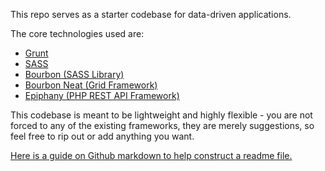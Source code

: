 This repo serves as a starter codebase for data-driven applications.

The core technologies used are:
* [Grunt](http://gruntjs.com/)
* [SASS](http://sass-lang.com/)
* [Bourbon (SASS Library)](http://bourbon.io/)
* [Bourbon Neat (Grid Framework)](http://neat.bourbon.io/)
* [Epiphany (PHP REST API Framework)](https://github.com/jmathai/epiphany)

This codebase is meant to be lightweight and highly flexible - you are not forced to any of the existing frameworks, they are merely suggestions, so feel free to rip out or add anything you want.

[Here is a guide on Github markdown to help construct a readme file.](https://github.com/adam-p/markdown-here/wiki/Markdown-Cheatsheet)
